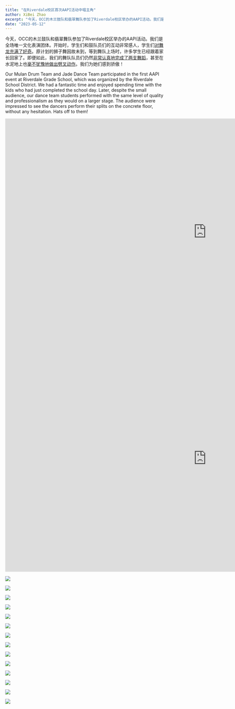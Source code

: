 ```yaml
---
title: "在Riverdale校区首次AAPI活动中唱主角"
author: XiBei Zhao
excerpt: "今天，OCC的木兰鼓队和翡翠舞队参加了Riverdale校区举办的AAPI活动。我们是全场唯一文化表演团体。开始时，学生们和鼓队员们的互动非常感人，学生们对舞龙充满了好奇。原计划的狮子舞因故未到，等到舞队上场时，许多学生已经跟着家长回家了。即便如此，我们的舞队队员们仍然非常认真地完成了两支舞蹈，甚至在水泥地上也毫不犹豫地做出劈叉动作。我们为她们感到骄傲！"
date: "2023-05-12"
---
```


今天，OCC的木兰鼓队和翡翠舞队参加了Riverdale校区举办的AAPI活动。我们是全场唯一文化表演团体。开始时，学生们和鼓队员们的互动非常感人，学生们[对舞龙充满了好奇](https://youtu.be/kR3ES0PuPDA)。原计划的狮子舞因故未到，等到舞队上场时，许多学生已经跟着家长回家了。即便如此，我们的舞队队员们仍然[非常认真地完成了两支舞蹈](https://youtu.be/37ZZ8MpleGU)，甚至在水泥地上也[毫不犹豫地做出劈叉动作](https://youtu.be/vMky8w8sPK8)。我们为她们感到骄傲！

Our Mulan Drum Team and Jade Dance Team participated in the first AAPI event at Riverdale Grade School, which was organized by the Riverdale School District. We had a fantastic time and enjoyed spending time with the kids who had just completed the school day. Later, despite the small audience, our dance team students performed with the same level of quality and professionalism as they would on a larger stage. The audience were impressed to see the dancers perform their splits on the concrete floor, without any hesitation. Hats off to them!

<iframe width="1280" height="720" src="https://www.youtube.com/embed/kR3ES0PuPDA" title="AAPI Event at Riverdale Grade School -- Playing with Dragon" frameborder="0" allow="accelerometer; autoplay; clipboard-write; encrypted-media; gyroscope; picture-in-picture; web-share" allowfullscreen></iframe>

<br>

<iframe width="1280" height="720" src="https://www.youtube.com/embed/otJVdhOJY5g" title="AAPI Event at Riverdale Grade School -- Jade Dance Team" frameborder="0" allow="accelerometer; autoplay; clipboard-write; encrypted-media; gyroscope; picture-in-picture; web-share" allowfullscreen></iframe>

<br>

![](https://res.cloudinary.com/dhngj18do/image/upload/f_auto,q_auto/v1/images/346464828_191791813782492_3136458715146317758_n)

![](https://res.cloudinary.com/dhngj18do/image/upload/f_auto,q_auto/v1/images/346285498_1361027854464358_4133070765360249059_n)

![](https://res.cloudinary.com/dhngj18do/image/upload/f_auto,q_auto/v1/images/346286948_1235937597283169_5125472595603709631_n)

![](https://res.cloudinary.com/dhngj18do/image/upload/f_auto,q_auto/v1/images/346279498_773586387731899_4917504944717868790_n)

![](https://res.cloudinary.com/dhngj18do/image/upload/f_auto,q_auto/v1/images/346633289_173866205622133_4488363264859110329_n)

![](https://res.cloudinary.com/dhngj18do/image/upload/f_auto,q_auto/v1/images/346318832_6444417632245392_8597797759343148399_n)

![](https://res.cloudinary.com/dhngj18do/image/upload/f_auto,q_auto/v1/images/346637148_2389686834539171_5070834747438547911_n)

![](https://res.cloudinary.com/dhngj18do/image/upload/f_auto,q_auto/v1/images/346302367_935357487794274_4170075226796940249_n)

![](https://res.cloudinary.com/dhngj18do/image/upload/f_auto,q_auto/v1/images/346305592_194151376869802_7241326427982684433_n)

![](https://res.cloudinary.com/dhngj18do/image/upload/f_auto,q_auto/v1/images/346618550_228480869796158_7693379628508607243_n)

![](https://res.cloudinary.com/dhngj18do/image/upload/f_auto,q_auto/v1/images/346475467_2073674242825146_4444312188578667805_n)

![](https://res.cloudinary.com/dhngj18do/image/upload/f_auto,q_auto/v1/images/346288684_576069951337338_3855539153957859714_n)

![](https://res.cloudinary.com/dhngj18do/image/upload/f_auto,q_auto/v1/images/346454601_495453072710538_2820781930404452498_n)

![](https://res.cloudinary.com/dhngj18do/image/upload/f_auto,q_auto/v1/images/346612073_196286359966375_6490342977251109732_n)
